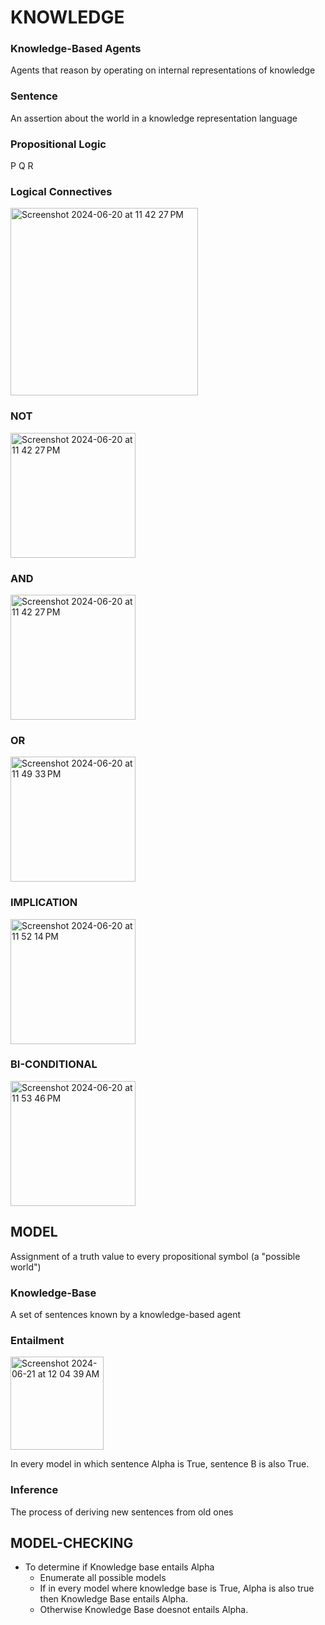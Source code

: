 # KNOWLEDGE

### Knowledge-Based Agents

Agents that reason by operating on internal representations of knowledge

### Sentence 

An assertion about the world in a knowledge representation language

### Propositional Logic

P Q R

### Logical Connectives

<img width="300" alt="Screenshot 2024-06-20 at 11 42 27 PM" src="https://github.com/naman39/RANDOM_NOTES/assets/59209974/d07db8df-d37d-4064-8f3a-0f00a26d9ad6">

### NOT

<img width="200" alt="Screenshot 2024-06-20 at 11 42 27 PM" src="https://github.com/naman39/RANDOM_NOTES/assets/59209974/c4a54764-a84e-4714-9f3e-3cffbdb266f6">

### AND

<img width="200" alt="Screenshot 2024-06-20 at 11 42 27 PM" src="https://github.com/naman39/RANDOM_NOTES/assets/59209974/9ae2bc50-047d-49d4-a7b2-589ba55ec500">

### OR

<img width="200" alt="Screenshot 2024-06-20 at 11 49 33 PM" src="https://github.com/naman39/RANDOM_NOTES/assets/59209974/19775f29-c0c1-43fd-81b3-a94616186bcc">

### IMPLICATION

<img width="200" alt="Screenshot 2024-06-20 at 11 52 14 PM" src="https://github.com/naman39/RANDOM_NOTES/assets/59209974/20985cd5-7315-4177-bb22-41aeb7af3e47">

### BI-CONDITIONAL

<img width="200" alt="Screenshot 2024-06-20 at 11 53 46 PM" src="https://github.com/naman39/RANDOM_NOTES/assets/59209974/89a17b53-be60-4a1b-965f-b278ea9bf54b">


## MODEL

Assignment of a truth value to every propositional symbol (a "possible world")

### Knowledge-Base

A set of sentences known by a knowledge-based agent

### Entailment

<img width="149" alt="Screenshot 2024-06-21 at 12 04 39 AM" src="https://github.com/naman39/RANDOM_NOTES/assets/59209974/e3c76266-93e3-4eb7-acfd-40a11bf9095a">

In every model in which sentence Alpha is True, sentence B is also True.

### Inference

The process of deriving new sentences from old ones

## MODEL-CHECKING

* To determine if Knowledge base entails Alpha
  *  Enumerate all possible models
  *  If in every model where knowledge base is True, Alpha is also true then Knowledge Base entails Alpha.
  *  Otherwise Knowledge Base doesnot entails Alpha.
